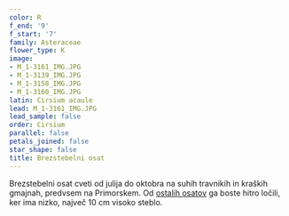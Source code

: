 ```yaml
---
color: R
f_end: '9'
f_start: '7'
family: Asteraceae
flower_type: K
image:
- M_1-3161_IMG.JPG
- M_1-3139_IMG.JPG
- M_1-3158_IMG.JPG
- M_1-3160_IMG.JPG
latin: Cirsium acaule
lead: M_1-3161_IMG.JPG
lead_sample: false
order: Cirsium
parallel: false
petals_joined: false
star_shape: false
title: Brezstebelni osat
---
```

Brezstebelni osat cveti od julija do oktobra na suhih travnikih in kraških gmajnah, predvsem na Primorskem. Od [ostalih osatov](../genus/cirsium/) ga boste hitro ločili, ker ima nizko, največ 10 cm visoko steblo.
